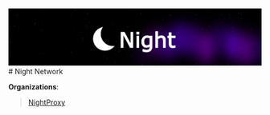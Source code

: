 <img src="https://raw.githubusercontent.com/Night-N3twork/.github/main/profile/IMG_5489.png" />
# Night Network

**Organizations**:
> [NightProxy](https://github.com/NightProxy)









